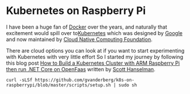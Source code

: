 # Kubernetes on Raspberry Pi

I have been a huge fan of [Docker](https://www.docker.com/) over the years, and naturally that excitement would spill over to[Kubernetes]() which was designed by [Google](https://en.wikipedia.org/wiki/Google) and now maintained by [Cloud Native Computing Foundation](https://en.wikipedia.org/wiki/Cloud_Native_Computing_Foundation).

There are cloud options you can look at if you want to start experimenting with Kubernetes with very little effort
So I started my journey by following this blog post [How to Build a Kubernetes Cluster with ARM Raspberry Pi then run .NET Core on OpenFaas](https://www.hanselman.com/blog/HowToBuildAKubernetesClusterWithARMRaspberryPiThenRunNETCoreOnOpenFaas.aspx) written by [Scott Hanselman](https://www.hanselman.com/).

```
curl -sLSf https://github.com/gvanderberg/k8s-on-raspberrypi/blob/master/scripts/setup.sh | sudo sh
```